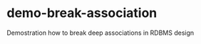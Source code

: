 demo-break-association
======================

Demostration how to break deep associations in RDBMS design
